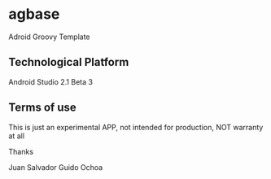 # agbase
Adroid Groovy Template

## Technological Platform
Android Studio 2.1 Beta 3

## Terms of use
This is just an experimental APP, not intended for production, NOT warranty at all

Thanks

Juan Salvador
Guido Ochoa
